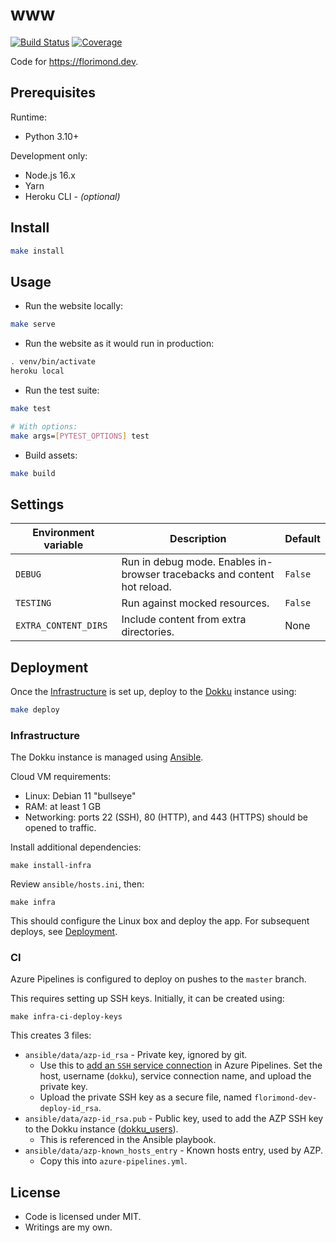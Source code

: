 # www

[![Build Status](https://dev.azure.com/florimondmanca/public/_apis/build/status/florimondmanca.www?branchName=master)](https://dev.azure.com/florimondmanca/public/_build/latest?definitionId=1&branchName=master)
[![Coverage](https://codecov.io/gh/florimondmanca/www/branch/master/graph/badge.svg?token=IT5DBiSTHK)](https://codecov.io/gh/florimondmanca/www)

Code for https://florimond.dev.

## Prerequisites

Runtime:

- Python 3.10+

Development only:

- Node.js 16.x
- Yarn
- Heroku CLI - _(optional)_

## Install

```bash
make install
```

## Usage

- Run the website locally:

```bash
make serve
```

- Run the website as it would run in production:

```bash
. venv/bin/activate
heroku local
```

- Run the test suite:

```bash
make test

# With options:
make args=[PYTEST_OPTIONS] test
```

- Build assets:

```bash
make build
```

## Settings

| Environment variable | Description                                                              | Default |
| -------------------- | ------------------------------------------------------------------------ | ------- |
| `DEBUG`              | Run in debug mode. Enables in-browser tracebacks and content hot reload. | `False` |
| `TESTING`            | Run against mocked resources.                                            | `False` |
| `EXTRA_CONTENT_DIRS` | Include content from extra directories.                                  | None    |

## Deployment

Once the [Infrastructure](#infrastructure) is set up, deploy to the [Dokku](http://dokku.viewdocs.io/dokku/) instance using:

```bash
make deploy
```

### Infrastructure

The Dokku instance is managed using [Ansible](https://docs.ansible.com/ansible/latest/index.html).

Cloud VM requirements:

* Linux: Debian 11 "bullseye"
* RAM: at least 1 GB
* Networking: ports 22 (SSH), 80 (HTTP), and 443 (HTTPS) should be opened to traffic.

Install additional dependencies:

```
make install-infra
```

Review `ansible/hosts.ini`, then:

```
make infra
```

This should configure the Linux box and deploy the app. For subsequent deploys, see [Deployment](#deployment).

### CI

Azure Pipelines is configured to deploy on pushes to the `master` branch.

This requires setting up SSH keys. Initially, it can be created using:

```
make infra-ci-deploy-keys
```

This creates 3 files:

* `ansible/data/azp-id_rsa` - Private key, ignored by git.
  * Use this to [add an `SSH` service connection](https://docs.microsoft.com/en-us/azure/devops/pipelines/tasks/utility/install-ssh-key?view=azure-devops) in Azure Pipelines. Set the host, username (`dokku`), service connection name, and upload the private key.
  * Upload the private SSH key as a secure file, named `florimond-dev-deploy-id_rsa`.
* `ansible/data/azp-id_rsa.pub` - Public key, used to add the AZP SSH key to the Dokku instance ([dokku_users](https://github.com/dokku/ansible-dokku#dokku_users)).
  * This is referenced in the Ansible playbook.
* `ansible/data/azp-known_hosts_entry` - Known hosts entry, used by AZP.
  * Copy this into `azure-pipelines.yml`.

## License

- Code is licensed under MIT.
- Writings are my own.

